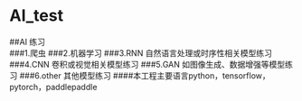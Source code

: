 # AI_test
##AI 练习  
###1.爬虫
###2.机器学习
###3.RNN 自然语言处理或时序性相关模型练习
###4.CNN 卷积或视觉相关模型练习
###5.GAN 如图像生成、数据增强等模型练习
###6.other 其他模型练习
####本工程主要语言python，tensorflow，pytorch，paddlepaddle

